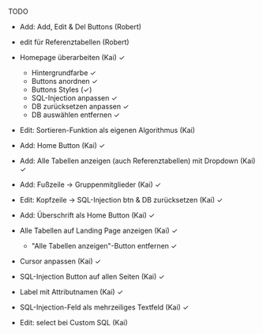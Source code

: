 TODO

- Add: Add, Edit & Del Buttons (Robert)
- edit für Referenztabellen (Robert)

- Homepage überarbeiten (Kai) ✓
  - Hintergrundfarbe ✓
  - Buttons anordnen ✓
  - Buttons Styles (✓)
  - SQL-Injection anpassen ✓
  - DB zurücksetzen anpassen ✓
  - DB auswählen entfernen ✓
- Edit: Sortieren-Funktion als eigenen Algorithmus (Kai)


- Add: Home Button (Kai) ✓
- Add: Alle Tabellen anzeigen (auch Referenztabellen) mit Dropdown (Kai) ✓
- Add: Fußzeile -> Gruppenmitglieder (Kai) ✓
- Edit: Kopfzeile -> SQL-Injection btn & DB zurücksetzen (Kai) ✓
- Add: Überschrift als Home Button (Kai) ✓

- Alle Tabellen auf Landing Page anzeigen (Kai) ✓
  - "Alle Tabellen anzeigen"-Button entfernen ✓
- Cursor anpassen (Kai) ✓
- SQL-Injection Button auf allen Seiten (Kai) ✓

- Label mit Attributnamen (Kai) ✓
- SQL-Injection-Feld als mehrzeiliges Textfeld (Kai) ✓
- Edit: select bei Custom SQL (Kai) 
